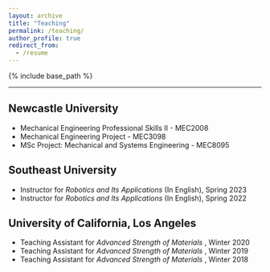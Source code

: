```yaml
---
layout: archive
title: "Teaching"
permalink: /teaching/
author_profile: true
redirect_from:
  - /resume
---
```


{% include base_path %}

---

Newcastle University
---
* Mechanical Engineering Professional Skills II - MEC2008
* Mechanical Engineering Project - MEC3098
* MSc Project: Mechanical and Systems Engineering - MEC8095


Southeast University
---
* Instructor for *Robotics and Its Applications* (In English), Spring 2023
* Instructor for *Robotics and Its Applications* (In English), Spring 2022

University of California, Los Angeles
---
* Teaching Assistant for *Advanced Strength of Materials* , Winter 2020
* Teaching Assistant for *Advanced Strength of Materials* , Winter 2019
* Teaching Assistant for *Advanced Strength of Materials* , Winter 2018


